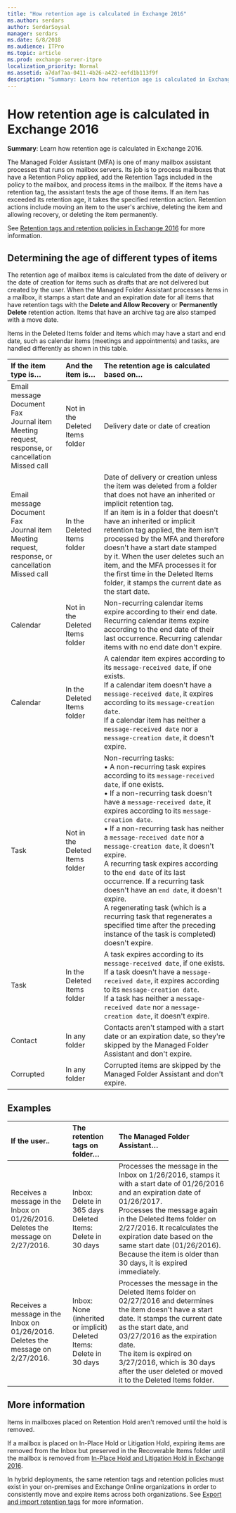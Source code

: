 ```yaml
---
title: "How retention age is calculated in Exchange 2016"
ms.author: serdars
author: SerdarSoysal
manager: serdars
ms.date: 6/8/2018
ms.audience: ITPro
ms.topic: article
ms.prod: exchange-server-itpro
localization_priority: Normal
ms.assetid: a7daf7aa-0411-4b26-a422-eefd1b113f9f
description: "Summary: Learn how retention age is calculated in Exchange 2016."
---
```


# How retention age is calculated in Exchange 2016

 **Summary**: Learn how retention age is calculated in Exchange 2016.
  
The Managed Folder Assistant (MFA) is one of many mailbox assistant processes that runs on mailbox servers. Its job is to process mailboxes that have a Retention Policy applied, add the Retention Tags included in the policy to the mailbox, and process items in the mailbox. If the items have a retention tag, the assistant tests the age of those items. If an item has exceeded its retention age, it takes the specified retention action. Retention actions include moving an item to the user's archive, deleting the item and allowing recovery, or deleting the item permanently.
  
See [Retention tags and retention policies in Exchange 2016](retention-tags-and-retention-policies.md) for more information.
  
## Determining the age of different types of items

The retention age of mailbox items is calculated from the date of delivery or the date of creation for items such as drafts that are not delivered but created by the user. When the Managed Folder Assistant processes items in a mailbox, it stamps a start date and an expiration date for all items that have retention tags with the **Delete and Allow Recovery** or **Permanently Delete** retention action. Items that have an archive tag are also stamped with a move date.
  
Items in the Deleted Items folder and items which may have a start and end date, such as calendar items (meetings and appointments) and tasks, are handled differently as shown in this table.
  
|**If the item type is…**|**And the item is…**|**The retention age is calculated based on…**|
|:-----|:-----|:-----|
|Email message  <br/> Document  <br/> Fax  <br/> Journal item  <br/> Meeting request, response, or cancellation  <br/> Missed call  <br/> |Not in the Deleted Items folder  <br/> |Delivery date or date of creation  <br/> |
|Email message  <br/> Document  <br/> Fax  <br/> Journal item  <br/> Meeting request, response, or cancellation  <br/> Missed call  <br/> |In the Deleted Items folder  <br/> |Date of delivery or creation unless the item was deleted from a folder that does not have an inherited or implicit retention tag.  <br/> If an item is in a folder that doesn't have an inherited or implicit retention tag applied, the item isn't processed by the MFA and therefore doesn't have a start date stamped by it. When the user deletes such an item, and the MFA processes it for the first time in the Deleted Items folder, it stamps the current date as the start date.  <br/> |
|Calendar  <br/> |Not in the Deleted Items folder  <br/> |Non-recurring calendar items expire according to their end date.  <br/> Recurring calendar items expire according to the end date of their last occurrence. Recurring calendar items with no end date don't expire.  <br/> |
|Calendar  <br/> |In the Deleted Items folder  <br/> |A calendar item expires according to its `message-received date`, if one exists.  <br/> If a calendar item doesn't have a `message-received date`, it expires according to its `message-creation date`.  <br/> If a calendar item has neither a `message-received date` nor a `message-creation date`, it doesn't expire.  <br/> |
|Task  <br/> |Not in the Deleted Items folder  <br/> |Non-recurring tasks:  <br/> • A non-recurring task expires according to its `message-received date`, if one exists.  <br/> • If a non-recurring task doesn't have a `message-received date`, it expires according to its `message-creation date`.  <br/> • If a non-recurring task has neither a `message-received date` nor a `message-creation date`, it doesn't expire.  <br/> A recurring task expires according to the `end date` of its last occurrence. If a recurring task doesn't have an `end date`, it doesn't expire.  <br/> A regenerating task (which is a recurring task that regenerates a specified time after the preceding instance of the task is completed) doesn't expire.  <br/> |
|Task  <br/> |In the Deleted Items folder  <br/> |A task expires according to its `message-received date`, if one exists.  <br/> If a task doesn't have a `message-received date`, it expires according to its `message-creation date`.  <br/> If a task has neither a `message-received date` nor a `message-creation date`, it doesn't expire.  <br/> |
|Contact  <br/> |In any folder  <br/> |Contacts aren't stamped with a start date or an expiration date, so they're skipped by the Managed Folder Assistant and don't expire.  <br/> |
|Corrupted  <br/> |In any folder  <br/> |Corrupted items are skipped by the Managed Folder Assistant and don't expire.  <br/> |
   
## Examples

|**If the user..**|**The retention tags on folder…**|**The Managed Folder Assistant…**|
|:-----|:-----|:-----|
|Receives a message in the Inbox on 01/26/2016.  <br/> Deletes the message on 2/27/2016.  <br/> |Inbox: Delete in 365 days  <br/> Deleted Items: Delete in 30 days  <br/> |Processes the message in the Inbox on 1/26/2016, stamps it with a start date of 01/26/2016 and an expiration date of 01/26/2017.  <br/> Processes the message again in the Deleted Items folder on 2/27/2016. It recalculates the expiration date based on the same start date (01/26/2016).  <br/> Because the item is older than 30 days, it is expired immediately.  <br/> |
|Receives a message in the Inbox on 01/26/2016.  <br/> Deletes the message on 2/27/2016.  <br/> |Inbox: None (inherited or implicit)  <br/> Deleted Items: Delete in 30 days  <br/> |Processes the message in the Deleted Items folder on 02/27/2016 and determines the item doesn't have a start date. It stamps the current date as the start date, and 03/27/2016 as the expiration date.  <br/> The item is expired on 3/27/2016, which is 30 days after the user deleted or moved it to the Deleted Items folder.  <br/> |
   
## More information

Items in mailboxes placed on Retention Hold aren't removed until the hold is removed.
  
If a mailbox is placed on In-Place Hold or Litigation Hold, expiring items are removed from the Inbox but preserved in the Recoverable Items folder until the mailbox is removed from [In-Place Hold and Litigation Hold in Exchange 2016](../../policy-and-compliance/holds/holds.md).
  
In hybrid deployments, the same retention tags and retention policies must exist in your on-premises and Exchange Online organizations in order to consistently move and expire items across both organizations. See [Export and import retention tags](http://technet.microsoft.com/library/18405ea2-7ccc-475e-bd84-8b040e17bf44.aspx) for more information.
  

